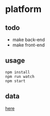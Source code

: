 # platform

## todo
* make back-end
* make front-end

## usage
```
npm install
npm run watch
npm start
```
## data
[here](https://docs.google.com/document/d/1FXcSCV_7xLtQcWj-5KRmWpMuHPiy-7rmYpaIfsYD5MY/edit)
